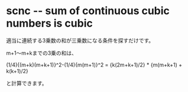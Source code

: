 # scnc -- sum of continuous cubic numbers is cubic
適当に連続する3乗数の和が三乗数になる条件を探すだけです。

m+1〜m+kまでの3乗の和は、

(1/4){(m+k)(m+k+1)}^2-(1/4){m(m+1)}^2 = {k(2m+k+1)/2} * {m(m+k+1) + k(k+1)/2}

と計算できます。


